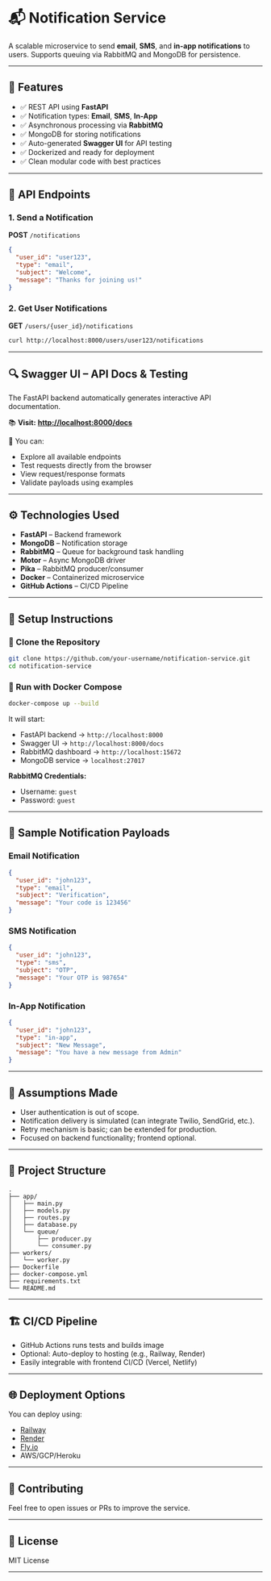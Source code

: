 

# 📬 Notification Service

A scalable microservice to send **email**, **SMS**, and **in-app notifications** to users. Supports queuing via RabbitMQ and MongoDB for persistence.

---

## 📌 Features

* ✅ REST API using **FastAPI**
* ✅ Notification types: **Email**, **SMS**, **In-App**
* ✅ Asynchronous processing via **RabbitMQ**
* ✅ MongoDB for storing notifications
* ✅ Auto-generated **Swagger UI** for API testing
* ✅ Dockerized and ready for deployment
* ✅ Clean modular code with best practices

---

## 🚀 API Endpoints

### 1. Send a Notification

**POST** `/notifications`

```json
{
  "user_id": "user123",
  "type": "email",
  "subject": "Welcome",
  "message": "Thanks for joining us!"
}
```

### 2. Get User Notifications

**GET** `/users/{user_id}/notifications`

```bash
curl http://localhost:8000/users/user123/notifications
```

---

## 🔍 Swagger UI – API Docs & Testing

The FastAPI backend automatically generates interactive API documentation.

📚 **Visit:**
**[http://localhost:8000/docs](http://localhost:8000/docs)**

🧪 You can:

* Explore all available endpoints
* Test requests directly from the browser
* View request/response formats
* Validate payloads using examples

---

## ⚙️ Technologies Used

* **FastAPI** – Backend framework
* **MongoDB** – Notification storage
* **RabbitMQ** – Queue for background task handling
* **Motor** – Async MongoDB driver
* **Pika** – RabbitMQ producer/consumer
* **Docker** – Containerized microservice
* **GitHub Actions** – CI/CD Pipeline

---

## 🧪 Setup Instructions

### 📁 Clone the Repository

```bash
git clone https://github.com/your-username/notification-service.git
cd notification-service
```

### 🐳 Run with Docker Compose

```bash
docker-compose up --build
```

It will start:

* FastAPI backend → `http://localhost:8000`
* Swagger UI → `http://localhost:8000/docs`
* RabbitMQ dashboard → `http://localhost:15672`
* MongoDB service → `localhost:27017`

**RabbitMQ Credentials:**

* Username: `guest`
* Password: `guest`

---

## 🧪 Sample Notification Payloads

### Email Notification

```json
{
  "user_id": "john123",
  "type": "email",
  "subject": "Verification",
  "message": "Your code is 123456"
}
```

### SMS Notification

```json
{
  "user_id": "john123",
  "type": "sms",
  "subject": "OTP",
  "message": "Your OTP is 987654"
}
```

### In-App Notification

```json
{
  "user_id": "john123",
  "type": "in-app",
  "subject": "New Message",
  "message": "You have a new message from Admin"
}
```

---

## 🧠 Assumptions Made

* User authentication is out of scope.
* Notification delivery is simulated (can integrate Twilio, SendGrid, etc.).
* Retry mechanism is basic; can be extended for production.
* Focused on backend functionality; frontend optional.

---

## 🧰 Project Structure

```
.
├── app/
│   ├── main.py
│   ├── models.py
│   ├── routes.py
│   ├── database.py
│   └── queue/
│       ├── producer.py
│       └── consumer.py
├── workers/
│   └── worker.py
├── Dockerfile
├── docker-compose.yml
├── requirements.txt
└── README.md
```

---

## 🏗️ CI/CD Pipeline

* GitHub Actions runs tests and builds image
* Optional: Auto-deploy to hosting (e.g., Railway, Render)
* Easily integrable with frontend CI/CD (Vercel, Netlify)

---

## 🌐 Deployment Options

You can deploy using:

* [Railway](https://railway.app/)
* [Render](https://render.com/)
* [Fly.io](https://fly.io/)
* AWS/GCP/Heroku

---

## 🤝 Contributing

Feel free to open issues or PRs to improve the service.

---

## 📄 License

MIT License

---
